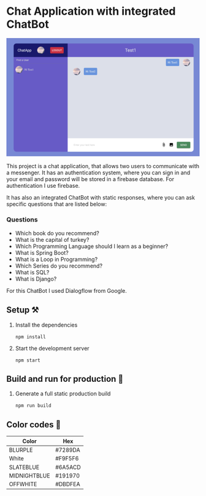 # Chat Application with integrated ChatBot 

![Chat Application](./Bildschirm­foto%202023-08-22%20um%2009.37.48.png)

This project is a chat application, that allows two users to communicate with a messenger. It has an authentication system, where you can sign in and your email and password will be stored in a firebase database. For authentication I use firebase.

It has also an integrated ChatBot with static responses, where you can ask specific questions that are listed below:

### Questions
+ Which book do you recommend?
+ What is the capital of turkey?
+ Which Programming Language should I learn as a beginner?
+ What is Spring Boot?
+ What is a Loop in Programming?
+ Which Series do you recommend?
+ What is SQL?
+ What is Django?

For this ChatBot I used Dialogflow from Google.


## Setup ⚒️

1. Install the dependencies

    ```
    npm install 
    ```
2. Start the development server
    ```
    npm start
    ```

## Build and run for production 🚀

1. Generate a full static production build
    ```
    npm run build
    ```

## Color codes 🎨

| Color        | Hex       |
| ------------ | --------  |
| BLURPLE      | #7289DA   |
| White        | #F9F5F6   |
| SLATEBLUE    | #6A5ACD   |
| MIDNIGHTBLUE | #191970   |
| OFFWHITE     | #DBDFEA   |
